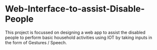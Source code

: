# Web-Interface-to-assist-Disable-People
This project is focussed on designing a web app to assist the disabled people to perform basic household activities using IOT by taking inputs in the form of Gestures / Speech.

